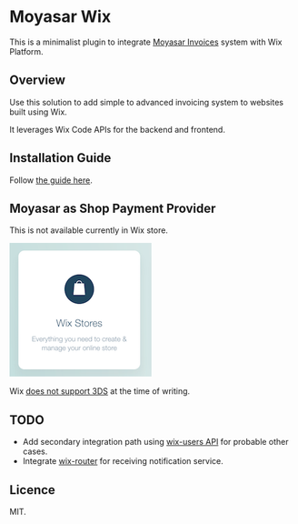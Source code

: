 # Moyasar Wix

This is a minimalist plugin to integrate [Moyasar Invoices](https://moyasar.com) system with Wix Platform.


## Overview

Use this solution to add simple to advanced invoicing system to websites built using Wix.

It leverages Wix Code APIs for the backend and frontend.

## Installation Guide

Follow [the guide here](https://github.com/abarrak/moyasar-wix-invoices/master/INTEGRATION.md).


## Moyasar as Shop Payment Provider

This is not available currently in Wix store.

![wix-store](https://raw.githubusercontent.com/abarrak/moyasar-invoices-wix/master/images/wix-store.png)

Wix [does not support 3DS](https://support.wix.com/en/article/request-implementing-3d-secure-payments) at the time of writing.

## TODO

- Add secondary integration path using [wix-users API](https://www.wix.com/code/reference/wix-users.html) for probable other cases.
- Integrate [wix-router](https://www.wix.com/code/reference/wix-router.html) for receiving notification service.

## Licence
MIT.
